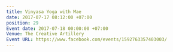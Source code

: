 ```yaml
---
title: Vinyasa Yoga with Mae
date: 2017-07-17 08:12:00 +07:00
position: 29
Event date: 2017-07-18 00:00:00 +07:00
Venue: The Creative Artillery
Event URL: https://www.facebook.com/events/1592763357403003/
---
```


